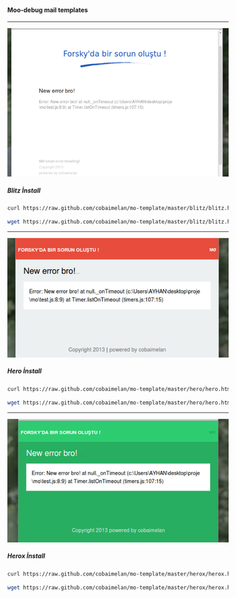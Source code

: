 #### Moo-debug mail templates

* * *


![Blitz](./screenshot/blitz.png )

##### Blitz İnstall

```bash
curl https://raw.github.com/cobaimelan/mo-template/master/blitz/blitz.html -o blitz.html
``` 


```bash
wget https://raw.github.com/cobaimelan/mo-template/master/blitz/blitz.html -o blitz.html -o blitz.html
``` 



* * *


![Hero](./screenshot/hero.png )

##### Hero İnstall

```bash
curl https://raw.github.com/cobaimelan/mo-template/master/hero/hero.html -o hero.html
``` 


```bash
wget https://raw.github.com/cobaimelan/mo-template/master/hero/hero.html -o blitz.html -o hero.html
``` 


* * *


![Herox](./screenshot/herox.png )

##### Herox İnstall

```bash
curl https://raw.github.com/cobaimelan/mo-template/master/herox/herox.html -o herox.html
``` 


```bash
wget https://raw.github.com/cobaimelan/mo-template/master/herox/herox.html -o blitz.html -o herox.html
``` 